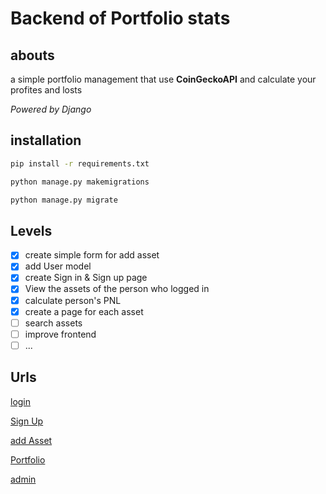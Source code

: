 # Backend of Portfolio stats

## abouts

a simple portfolio management that use **CoinGeckoAPI** and calculate your profites and losts

*Powered by Django*

## installation


```bash
pip install -r requirements.txt

python manage.py makemigrations

python manage.py migrate
```

## Levels
 
- [x] create simple form for add asset
- [x] add User model
- [x] create Sign in & Sign up page
- [x] View the assets of the person who logged in
- [x] calculate person's PNL
- [x] create a page for each asset
- [ ] search assets
- [ ] improve frontend
- [ ] ...

## Urls
[login](http://127.0.0.1:8000/login/)

[Sign Up](http://127.0.0.1:8000/signup/)

[add Asset](http://127.0.0.1:8000/add/)

[Portfolio](http://127.0.0.1:8000/accounts/profile/)

[admin](http://127.0.0.1:8000/admin/)
 

